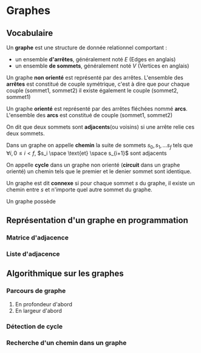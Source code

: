 # Graphes  

## Vocabulaire  

Un __graphe__ est une structure de donnée relationnel comportant :  
- un ensemble __d'arrêtes__, généralement noté $E$ (Edges en anglais)  
- un ensemble __de sommets__, généralement noté $V$ (Vertices en anglais)  


Un graphe __non orienté__ est représenté par des arrêtes. 
L'ensemble des __arrêtes__ est constitué de couple symétrique, c'est à dire que pour chaque couple (sommet1, sommet2) il existe également le couple (sommet2, sommet1)


Un graphe __orienté__ est représenté par des arrêtes fléchées nommé __arcs__.  
L'ensemble des __arcs__ est constitué de couple (sommet1, sommet2)  


On dit que deux sommets sont __adjacents__(ou voisins) si une arrête relie ces deux sommets.

Dans un graphe on appelle __chemin__ la suite de sommets $s_0, s_1, ... s_f$ tels que $\forall i, 0 \leq i \lt f$, $s_i \space \text{et} \space s_{i+1}$ sont adjacents  

On appelle __cycle__ dans un graphe non orienté (__circuit__ dans un graphe orienté) un chemin tels que le premier et le denier sommet sont identique.

Un graphe est dit __connexe__ si pour chaque sommet $s$ du graphe, il existe un chemin entre $s$ et n'importe quel autre sommet du graphe.  

Un graphe possède 


## Représentation d'un graphe en programmation  

### Matrice d'adjacence  

### Liste d'adjacence


## Algorithmique sur les graphes    

### Parcours de graphe  
1. En profondeur d'abord  
2. En largeur d'abord   

### Détection de cycle  


### Recherche d'un chemin dans un graphe    
